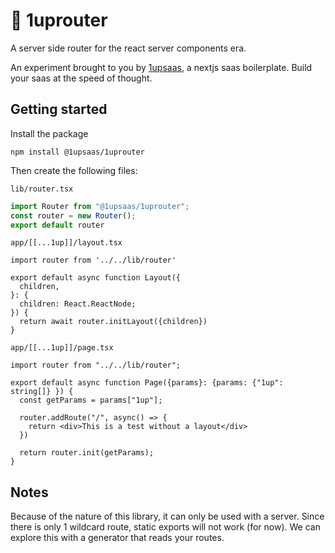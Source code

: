 # 🍄 1uprouter

A server side router for the react server components era.

An experiment brought to you by [1upsaas](https://1upsaas.com), a nextjs saas boilerplate. Build your saas at the speed of thought.

## Getting started
Install the package

```shell
npm install @1upsaas/1uprouter
```

Then create the following files:

`lib/router.tsx`
```ts
import Router from "@1upsaas/1uprouter";
const router = new Router();
export default router
```

`app/[[...1up]]/layout.tsx`
```tsx
import router from '../../lib/router'

export default async function Layout({
  children,
}: {
  children: React.ReactNode;
}) {
  return await router.initLayout({children})
}
```

`app/[[...1up]]/page.tsx`

```tsx
import router from "../../lib/router";

export default async function Page({params}: {params: {"1up": string[]} }) {
  const getParams = params["1up"];

  router.addRoute("/", async() => {
    return <div>This is a test without a layout</div>
  })
  
  return router.init(getParams);
}
```

## Notes

Because of the nature of this library, it can only be used with a server. Since there is only 1 wildcard route, static exports will not work (for now). We can explore this with a generator that reads your routes.